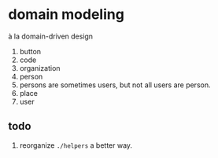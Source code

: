 # domain modeling

à la domain-driven design

1. button
2. code
3. organization
4. person 
  1. persons are sometimes users, but not all users are person.
5. place
6. user

## todo 

1. reorganize `./helpers` a better way.

<!-- EOF -->
